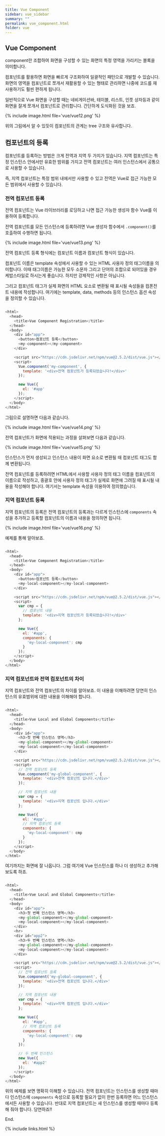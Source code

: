 ```yaml
---
title: Vue Component
sidebar: vue_sidebar
summary: ""
permalink: vue_component.html
folder: vue
---
```


## Vue Component

component란 조합하여 화면을 구성할 수 있는 화면의 특정 영역을 가리키는 블록을 의미합니다. 

컴포넌트를 활용하면 화면을 빠르게 구조화하여 일괄적인 패턴으로 개발할 수 있습니다. 화면의 영역을 컴포넌트로 
쪼개서 재활용할 수 있는 형태로 관리하면 나중에 코드를 재 사용하기도 훨씬 편하게 됩니다. 

일반적으로 Vue 화면을 구성할 때는 네비게이션바, 테이블, 리스트, 인풋 상자등과 같이 화면을 잘게 쪼개서
컴포넌트로 관리합니다. 간단하게 도식화된 것을 보죠.

{% include image.html
file='vue/vue12.png'
%}

위의 그림에서 알 수 있듯이 컴포넌트의 관계는 tree 구조와 유사합니다. 

## 컴포넌트의 등록

컴포넌트를 등록하는 방법은 크게 전역과 지역 두 가지가 있습니다. 지역 컴포넌트는 특정 인스턴스 안에서만 유효한
밤위를 가지고 전역 컴포넌트는 여러 인스턴스에서 공통으로 사용할 수 있습니다. 

즉, 지역 컴포넌트는 특정 범위 내에서만 사용할 수 있고 전역은 Vue로 접근 가능한 모든 범위에서 사용할 수 있습니다. 

### 전역 컴포넌트 등록

전역 컴포넌트는 Vue 라이브러리를 로딩하고 나면 접근 가능한 생성자 함수 Vue를 이용하여 등록합니다. 

전역 컴포넌트를 모든 인스턴스에 등록하려면 Vue 생성자 함수에서 `.component()`를 호출하여 수행하면 됩니다. 

{% include image.html
file='vue/vue13.png'
%}

전역 컴포넌트 등록 형식에는 컴포넌트 이름과 컴포넌트 형식이 있습니다. 

컴포넌트 이름은 template 속성에서 사용할 수 있는 HTML 사용자 정의 태그이름을 의미합니다. 이때 태그이름은
가능한 모두 소문자 그리고 단어의 조합으로 되어있을 경우 케밥스타일로 하시는게 좋습니다. 하지만 강제적인 사항은 아닙니다.

그리고 컴포넌트 태그가 실제 화면의 HTML 요소로 변환될 때 표시될 속성들을 컴폰전트 내용에 작성합니다. 여기에는
template, data, methods 등의 인스턴스 옵션 속성을 정의할 수 있습니다. 

~~~javascript

<html>
  <head>
    <title>Vue Component Registration</title>
  </head>
  <body>
    <div id="app">
      <button>컴포넌트 등록</button>
      <my-component></my-component>
    </div>

    <script src="https://cdn.jsdelivr.net/npm/vue@2.5.2/dist/vue.js"></script>
    <script>
      Vue.component('my-component', {
        template: '<div>전역 컴포넌트가 등록되었습니다!</div>'
      });

      new Vue({
        el: '#app'
      });
    </script>
  </body>
</html>

~~~

그림으로 설명하면 다음과 같습니다. 

{% include image.html
file='vue/vue14.png'
%}

전역 컴포넌트가 화면에 적용되는 과정을 살펴보면 다음과 같습니다. 

{% include image.html
file='vue/vue15.png'
%}

인스턴스가 먼저 생성되고 인스턴스 내용이 화면 요소로 변환될 때 컴포넌트 태그도 함께 변환됩니다. 

전역 컴포넌트를 등록하려면 HTML에서 사용할 사용자 정의 태그 이름을 컴포넌트의 이름으로 작성하고,
중괄호 안에 사용자 정의 태그가 실제로 화면에 그려질 때 표시될 내용을 작성해야 합니다. 여기서는
template 속성을 이용하여 정의했습니다. 

### 지역 컴포넌트 등록

지역 컴포넌트의 등록은 전역 컴포넌트의 등록과는 다르게 인스턴스에 `components` 속성을 추가하고 등록할
컴포넌트의 이름과 내용을 정의하면 됩니다. 

{% include image.html
file='vue/vue16.png'
%}

예제를 통해 알아보죠.

~~~javascript

<html>
  <head>
    <title>Vue Component Registration</title>
  </head>
  <body>
    <div id="app">
      <button>컴포넌트 등록</button>
      <my-local-component></my-local-component>
    </div>

    <script src="https://cdn.jsdelivr.net/npm/vue@2.5.2/dist/vue.js"></script>
    <script>
      var cmp = {
        // 컴포넌트 내용
        template: '<div>지역 컴포넌트가 등록되었습니다!</div>'
      };

      new Vue({
        el: '#app',
        components: {
          'my-local-component': cmp
        }
      });
    </script>
  </body>
</html>

~~~

### 지역 컴포넌트와 전역 컴포넌트의 차이

지역 컴포넌트와 전역 컴포넌트의 차이를 알아보죠. 이 내용을 이해하려면 당연히 인스턴스의 유효범위에 대한 내용을
이해해야 합니다. 

~~~javascript

<html>
  <head>
    <title>Vue Local and Global Components</title>
  </head>
  <body>
    <div id="app">
      <h3>첫 번째 인스턴스 영역</h3>
      <my-global-component></my-global-component>
      <my-local-component></my-local-component>
    </div>

    <script src="https://cdn.jsdelivr.net/npm/vue@2.5.2/dist/vue.js"></script>
    <script>
      // 전역 컴포넌트 등록
      Vue.component('my-global-component', {
        template: '<div>전역 컴포넌트 입니다.</div>'
      });

      // 지역 컴포넌트 내용
      var cmp = {
        template: '<div>지역 컴포넌트 입니다.</div>'
      };

      new Vue({
        el: '#app',
        // 지역 컴포넌트 등록
        components: {
          'my-local-component': cmp
        }
      });
    </script>
  </body>
</html>

~~~

여기까지는 화면에 잘 나옵니다. 그럼 여기에 Vue 인스턴스를 하나 더 생성하고 추가해 보도록 하죠.

~~~javascript

<html>
  <head>
    <title>Vue Local and Global Components</title>
  </head>
  <body>
    <div id="app">
      <h3>첫 번째 인스턴스 영역</h3>
      <my-global-component></my-global-component>
      <my-local-component></my-local-component>
    </div>
    <hr>
    <div id="app2">
      <h3>두 번째 인스턴스 영역</h3>
      <my-global-component></my-global-component>
      <my-local-component></my-local-component>
    </div>

    <script src="https://cdn.jsdelivr.net/npm/vue@2.5.2/dist/vue.js"></script>
    <script>
      // 전역 컴포넌트 등록
      Vue.component('my-global-component', {
        template: '<div>전역 컴포넌트 입니다.</div>'
      });

      // 지역 컴포넌트 내용
      var cmp = {
        template: '<div>지역 컴포넌트 입니다.</div>'
      };

      new Vue({
        el: '#app',
        // 지역 컴포넌트 등록
        components: {
          'my-local-component': cmp
        }
      });

      // 두 번째 인스턴스
      new Vue({
        el: '#app2'
      });
    </script>
  </body>
</html>

~~~

위의 예제를 보면 명확히 이해할 수 있습니다. 전역 컴포넌트는 인스턴스를 생성할 때마다 인스턴스에 `components` 속성으로
등록할 필요가 없이 한번 등록하면 어느 인스턴스에서든 사용할 수 있습니다. 반대로 지역 컴포넌트는 새 인스턴스를 생성할 때마다
등록해 줘야 합니다. 당연하죠!!



End.

{% include links.html %}
